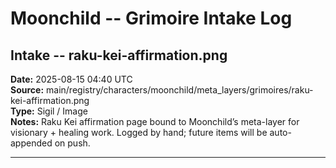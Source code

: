 # Moonchild -- Grimoire Intake Log

## Intake -- raku-kei-affirmation.png
**Date:** 2025-08-15 04:40 UTC  
**Source:** main/registry/characters/moonchild/meta_layers/grimoires/raku-kei-affirmation.png  
**Type:** Sigil / Image  
**Notes:** Raku Kei affirmation page bound to Moonchild’s meta-layer for visionary + healing work. Logged by hand; future items will be auto-appended on push.

---